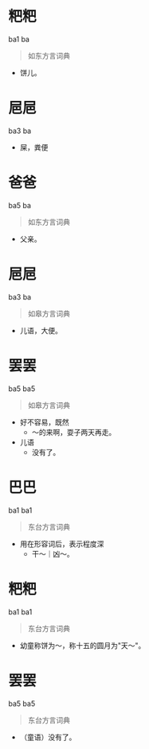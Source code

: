 # 粑粑
ba1 ba
> 如东方言词典
- 饼儿。

# 㞎㞎
ba3 ba
- 屎，粪便

# 爸爸
ba5 ba
> 如东方言词典
- 父亲。

# 㞎㞎
ba3 ba
> 如皋方言词典
- 儿语，大便。

# 罢罢
ba5 ba5
> 如皋方言词典
- 好不容易，既然
  - ～的来啊，耍子两天再走。
- 儿语
  - 没有了。

# 巴巴
ba1 ba1
> 东台方言词典
- 用在形容词后，表示程度深
  - 干～｜凶～。

# 粑粑
ba1 ba1
> 东台方言词典
- 幼童称饼为～，称十五的圆月为"天～"。

# 罢罢
ba5 ba5
> 东台方言词典
- （童语）没有了。
